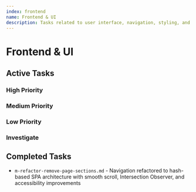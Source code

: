 ```yaml
---
index: frontend
name: Frontend & UI
description: Tasks related to user interface, navigation, styling, and frontend components
---
```


# Frontend & UI

## Active Tasks

### High Priority

### Medium Priority

### Low Priority

### Investigate

## Completed Tasks
- `m-refactor-remove-page-sections.md` - Navigation refactored to hash-based SPA architecture with smooth scroll, Intersection Observer, and accessibility improvements

